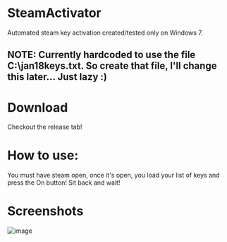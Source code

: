 # SteamActivator
Automated steam key activation created/tested only on Windows 7.

## NOTE: Currently hardcoded to use the file C:\jan18keys.txt. So create that file, I'll change this later... Just lazy :) 
# Download
Checkout the release tab!

# How to use:
You must have steam open, once it's open, you load your list of keys and press the On button! Sit back and wait!

# Screenshots

![image](https://cloud.githubusercontent.com/assets/2856413/25052787/879136f8-2108-11e7-9c2a-6084f8e03b71.png)

